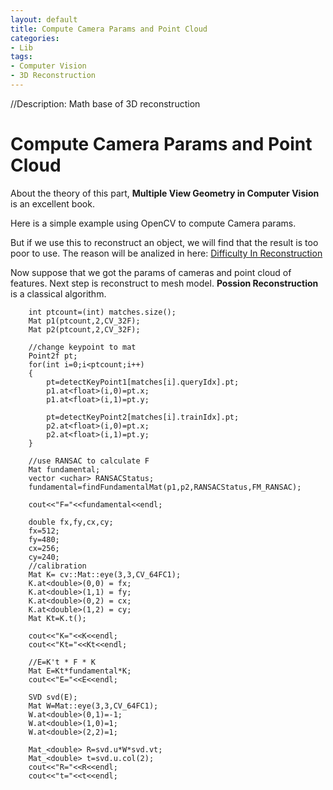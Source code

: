 ```yaml
---
layout: default
title: Compute Camera Params and Point Cloud
categories:
- Lib
tags:
- Computer Vision
- 3D Reconstruction
---
```

//Description: Math base of 3D reconstruction

# Compute Camera Params and Point Cloud

About the theory of this part, **Multiple View Geometry in Computer Vision** is an excellent book.

Here is a simple example using OpenCV to compute Camera params. 

But if we use this to reconstruct an object, we will find that the result is too poor to use. The reason will be analized in here: 
[Difficulty In Reconstruction](./Difficulity_In_Reconstruction.html)

Now suppose that we got the params of cameras and point cloud of features. Next step is reconstruct to mesh model. **Possion Reconstruction** is a classical algorithm.

```
	int ptcount=(int) matches.size();
	Mat p1(ptcount,2,CV_32F);
	Mat p2(ptcount,2,CV_32F);

	//change keypoint to mat
	Point2f pt;
	for(int i=0;i<ptcount;i++)
	{
		pt=detectKeyPoint1[matches[i].queryIdx].pt;
		p1.at<float>(i,0)=pt.x;
		p1.at<float>(i,1)=pt.y;

		pt=detectKeyPoint2[matches[i].trainIdx].pt;
		p2.at<float>(i,0)=pt.x;
		p2.at<float>(i,1)=pt.y;
	}

	//use RANSAC to calculate F
	Mat fundamental;
	vector <uchar> RANSACStatus;
	fundamental=findFundamentalMat(p1,p2,RANSACStatus,FM_RANSAC);

	cout<<"F="<<fundamental<<endl;

	double fx,fy,cx,cy;
	fx=512;
	fy=480;
	cx=256;
	cy=240;
	//calibration
	Mat K= cv::Mat::eye(3,3,CV_64FC1);
	K.at<double>(0,0) = fx;
	K.at<double>(1,1) = fy;
	K.at<double>(0,2) = cx;
	K.at<double>(1,2) = cy;
	Mat Kt=K.t();

	cout<<"K="<<K<<endl;
	cout<<"Kt="<<Kt<<endl;

	//E=K't * F * K
	Mat E=Kt*fundamental*K;
	cout<<"E="<<E<<endl;

	SVD svd(E);
	Mat W=Mat::eye(3,3,CV_64FC1);
	W.at<double>(0,1)=-1;
	W.at<double>(1,0)=1;
	W.at<double>(2,2)=1;

	Mat_<double> R=svd.u*W*svd.vt;
	Mat_<double> t=svd.u.col(2);
	cout<<"R="<<R<<endl;
	cout<<"t="<<t<<endl;
```

